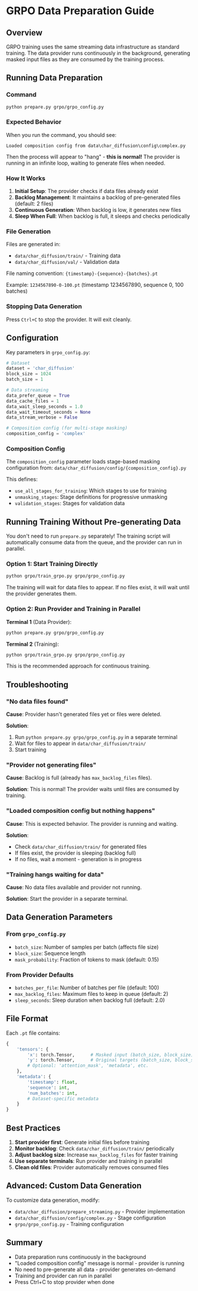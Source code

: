 # GRPO Data Preparation Guide

## Overview

GRPO training uses the same streaming data infrastructure as standard training. The data provider runs continuously in the background, generating masked input files as they are consumed by the training process.

## Running Data Preparation

### Command

```bash
python prepare.py grpo/grpo_config.py
```

### Expected Behavior

When you run the command, you should see:

```
Loaded composition config from data\char_diffusion\config\complex.py
```

Then the process will appear to "hang" - **this is normal!** The provider is running in an infinite loop, waiting to generate files when needed.

### How It Works

1. **Initial Setup**: The provider checks if data files already exist
2. **Backlog Management**: It maintains a backlog of pre-generated files (default: 2 files)
3. **Continuous Generation**: When backlog is low, it generates new files
4. **Sleep When Full**: When backlog is full, it sleeps and checks periodically

### File Generation

Files are generated in:
- `data/char_diffusion/train/` - Training data
- `data/char_diffusion/val/` - Validation data

File naming convention: `{timestamp}-{sequence}-{batches}.pt`

Example: `1234567890-0-100.pt` (timestamp 1234567890, sequence 0, 100 batches)

### Stopping Data Generation

Press `Ctrl+C` to stop the provider. It will exit cleanly.

## Configuration

Key parameters in `grpo_config.py`:

```python
# Dataset
dataset = 'char_diffusion'
block_size = 1024
batch_size = 1

# Data streaming
data_prefer_queue = True
data_cache_files = 1
data_wait_sleep_seconds = 1.0
data_wait_timeout_seconds = None
data_stream_verbose = False

# Composition config (for multi-stage masking)
composition_config = 'complex'
```

### Composition Config

The `composition_config` parameter loads stage-based masking configuration from:
`data/char_diffusion/config/{composition_config}.py`

This defines:
- `use_all_stages_for_training`: Which stages to use for training
- `unmasking_stages`: Stage definitions for progressive unmasking
- `validation_stages`: Stages for validation data

## Running Training Without Pre-generating Data

You don't need to run `prepare.py` separately! The training script will automatically consume data from the queue, and the provider can run in parallel.

### Option 1: Start Training Directly

```bash
python grpo/train_grpo.py grpo/grpo_config.py
```

The training will wait for data files to appear. If no files exist, it will wait until the provider generates them.

### Option 2: Run Provider and Training in Parallel

**Terminal 1** (Data Provider):
```bash
python prepare.py grpo/grpo_config.py
```

**Terminal 2** (Training):
```bash
python grpo/train_grpo.py grpo/grpo_config.py
```

This is the recommended approach for continuous training.

## Troubleshooting

### "No data files found"

**Cause**: Provider hasn't generated files yet or files were deleted.

**Solution**: 
1. Run `python prepare.py grpo/grpo_config.py` in a separate terminal
2. Wait for files to appear in `data/char_diffusion/train/`
3. Start training

### "Provider not generating files"

**Cause**: Backlog is full (already has `max_backlog_files` files).

**Solution**: This is normal! The provider waits until files are consumed by training.

### "Loaded composition config but nothing happens"

**Cause**: This is expected behavior. The provider is running and waiting.

**Solution**: 
- Check `data/char_diffusion/train/` for generated files
- If files exist, the provider is sleeping (backlog full)
- If no files, wait a moment - generation is in progress

### "Training hangs waiting for data"

**Cause**: No data files available and provider not running.

**Solution**: Start the provider in a separate terminal.

## Data Generation Parameters

### From `grpo_config.py`

- `batch_size`: Number of samples per batch (affects file size)
- `block_size`: Sequence length
- `mask_probability`: Fraction of tokens to mask (default: 0.15)

### From Provider Defaults

- `batches_per_file`: Number of batches per file (default: 100)
- `max_backlog_files`: Maximum files to keep in queue (default: 2)
- `sleep_seconds`: Sleep duration when backlog full (default: 2.0)

## File Format

Each `.pt` file contains:

```python
{
    'tensors': {
        'x': torch.Tensor,      # Masked input (batch_size, block_size)
        'y': torch.Tensor,      # Original targets (batch_size, block_size)
        # Optional: 'attention_mask', 'metadata', etc.
    },
    'metadata': {
        'timestamp': float,
        'sequence': int,
        'num_batches': int,
        # Dataset-specific metadata
    }
}
```

## Best Practices

1. **Start provider first**: Generate initial files before training
2. **Monitor backlog**: Check `data/char_diffusion/train/` periodically
3. **Adjust backlog size**: Increase `max_backlog_files` for faster training
4. **Use separate terminals**: Run provider and training in parallel
5. **Clean old files**: Provider automatically removes consumed files

## Advanced: Custom Data Generation

To customize data generation, modify:
- `data/char_diffusion/prepare_streaming.py` - Provider implementation
- `data/char_diffusion/config/complex.py` - Stage configuration
- `grpo/grpo_config.py` - Training configuration

## Summary

- Data preparation runs continuously in the background
- "Loaded composition config" message is normal - provider is running
- No need to pre-generate all data - provider generates on-demand
- Training and provider can run in parallel
- Press Ctrl+C to stop provider when done

